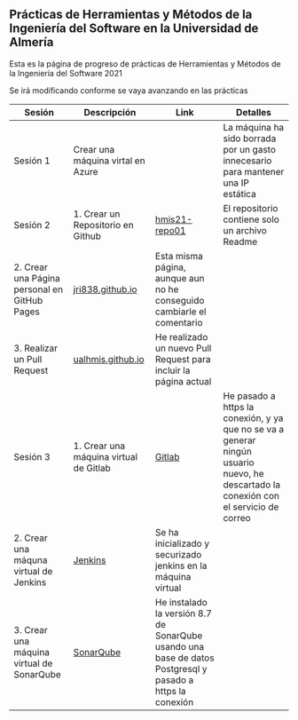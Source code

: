 ## Prácticas de Herramientas y Métodos de la Ingeniería del Software en la Universidad de Almería

Esta es la página de progreso de prácticas de Herramientas y Métodos de la Ingeniería del Software 2021

Se irá modificando conforme se vaya avanzando en las prácticas

**Sesión** | **Descripción** | **Link** | **Detalles**
------ | ----------- | ---- | --------
Sesión 1 | Crear una máquina virtal en Azure | | La máquina ha sido borrada por un gasto innecesario para mantener una IP estática
Sesión 2 | 1. Crear un Repositorio en Github | [hmis21-repo01](https://github.com/jri838/hmis21-repo01) | El repositorio contiene solo un archivo Readme
 | 2. Crear una Página personal en GitHub Pages | [jri838.github.io](https://jri838.github.io/) | Esta misma página, aunque aun no he conseguido cambiarle el comentario
 | 3. Realizar un Pull Request | [ualhmis.github.io](https://github.com/jri838/ualhmis.github.io) | He realizado un nuevo Pull Request para incluir la página actual
Sesión 3 | 1. Crear una máquina virtual de Gitlab | [Gitlab](https://gitlabgmr.eastus.cloudapp.azure.com/) | He pasado a https la conexión, y ya que no se va a generar ningún usuario nuevo, he descartado la conexión con el servicio de correo
 | 2. Crear una máquna virtual de Jenkins | [Jenkins](http://jenkinsgmr.eastus.cloudapp.azure.com/) | Se ha inicializado y securizado jenkins en la máquina virtual
 | 3. Crear una máquina virtual de SonarQube | [SonarQube](https://sonargmr.eastus.cloudapp.azure.com/) | He instalado la versión 8.7 de SonarQube usando una base de datos Postgresql y pasado a https la conexión
